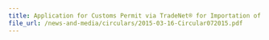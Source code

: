 ```yaml
---
title: Application for Customs Permit via TradeNet® for Importation of Ship Spares for Repair
file_url: /news-and-media/circulars/2015-03-16-Circular072015.pdf
---
```

